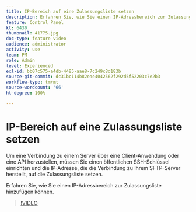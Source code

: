 ```yaml
---
title: IP-Bereich auf eine Zulassungsliste setzen
description: Erfahren Sie, wie Sie einen IP-Adressbereich zur Zulassungsliste hinzufügen können.
feature: Control Panel
kt: 6430
thumbnail: 41775.jpg
doc-type: feature video
audience: administrator
activity: use
team: PM
role: Admin
level: Experienced
exl-id: bb07c575-a4db-4485-aae8-7c249c8d183b
source-git-commit: dc31bc114b82eae4042562f292d5f52203c7e2b3
workflow-type: tm+mt
source-wordcount: '66'
ht-degree: 100%

---
```


# IP-Bereich auf eine Zulassungsliste setzen

Um eine Verbindung zu einem Server über eine Client-Anwendung oder eine API herzustellen, müssen Sie einen öffentlichen SSH-Schlüssel einrichten und die IP-Adresse, die die Verbindung zu Ihrem SFTP-Server herstellt, auf die Zulassungsliste setzen.

Erfahren Sie, wie Sie einen IP-Adressbereich zur Zulassungsliste hinzufügen können.

>[!VIDEO](https://video.tv.adobe.com/v/41775?quality=12)
